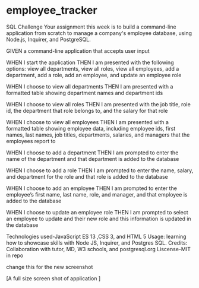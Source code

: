 # employee_tracker
SQL Challenge
Your assignment this week is to build a command-line application from scratch to manage a company's employee database, using Node.js, Inquirer, and PostgreSQL.

GIVEN a command-line application that accepts user input

WHEN I start the application
THEN I am presented with the following options: view all departments, view all roles, view all employees, add a department, add a role, add an employee, and update an employee role

WHEN I choose to view all departments
THEN I am presented with a formatted table showing department names and department ids

WHEN I choose to view all roles
THEN I am presented with the job title, role id, the department that role belongs to, and the salary for that role

WHEN I choose to view all employees
THEN I am presented with a formatted table showing employee data, including employee ids, first names, last names, job titles, departments, salaries, and managers that the employees report to


WHEN I choose to add a department
THEN I am prompted to enter the name of the department and that department is added to the database



WHEN I choose to add a role
THEN I am prompted to enter the name, salary, and department 
for the role and that role is added to the database

WHEN I choose to add an employee
THEN I am prompted to enter the employee’s first name, last name, role, and manager, and that employee is added to the database

WHEN I choose to update an employee role
THEN I am prompted to select an employee to update and their new role and this information is updated in the database



Technologies used-JavaScript ES 13 ,CSS 3, and HTML 5
Usage: learning how to showcase skills with Node JS, Inquirer, and Postgres SQL.
Credits: Collaboration with tutor, MD, W3 schools, and postgresql.org 
Liscense-MIT in repo








change this for the new screenshot


[A full size screen shot of application ]